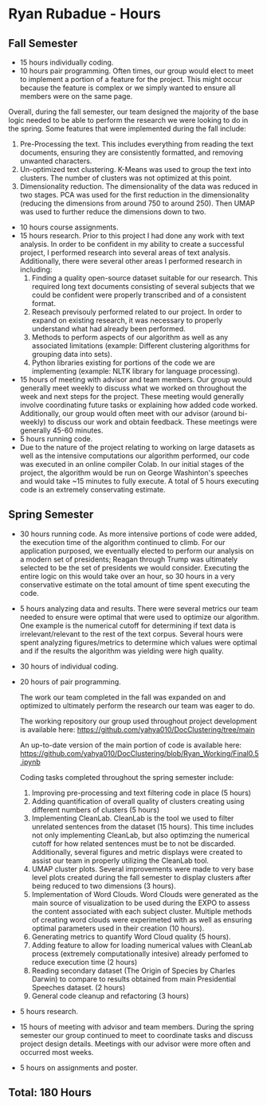# Ryan Rubadue - Hours

## Fall Semester
-	15 hours individually coding.
-	10 hours pair programming.
  Often times, our group would elect to meet to implement a portion of a feature for the project. This might occur because the feature is complex or we simply wanted to ensure all members were on the same page. 
  
  Overall, during the fall semester, our team designed the majority of the base logic needed to be able to perform the research we were looking to do in the spring. Some features that were implemented during the fall include:
  1. Pre-Processing the text. This includes everything from reading the text documents, ensuring they are consistently formatted, and removing unwanted characters. 
  2. Un-optimized text clustering. K-Means was used to group the text into clusters. The number of clusters was not optimized at this point. 
  3. Dimensionality reduction. The dimensionality of the data was reduced in two stages. PCA was used for the first reduction in the dimensionality (reducing the dimensions from around 750 to around 250). Then UMAP was used to further reduce the dimensions down to two.

- 10 hours course assignments.
- 15 hours research.
  Prior to this project I had done any work with text analysis. In order to be confident in my ability to create a successful project, I performed research into several areas of text analysis. Additionally, there were several other areas I performed research in including:
  1. Finding a quality open-source dataset suitable for our research. This required long text documents consisting of several subjects that we could be confident were properly transcribed and of a consistent format. 
  2. Reseach previsouly performed related to our project. In order to expand on existing research, it was necessary to properly understand what had already been performed. 
  3. Methods to perform aspects of our algorithm as well as any associated limitations (example: Different clustering algorithms for grouping data into sets).
  4. Python libraries existing for portions of the code we are implementing (example: NLTK library for language processing).
- 15 hours of meeting with advisor and team members.
  Our group would generally meet weekly to discuss what we worked on throughout the week and next steps for the project. These meeting would generally involve coordinating future tasks or explaining how added code worked. Additionally, our group would often meet with our advisor (around bi-weekly) to discuss our work and obtain feedback. These meetings were generally 45-60 minutes. 
- 5 hours running code. 
- Due to the nature of the project relating to working on large datasets as well as the intensive computations our algorithm performed, our code was executed in an online compiler Colab. In our initial stages of the project, the algorithm would be run on George Washinton's speeches and would take ~15 minutes to fully execute. A total of 5 hours executing code is an extremely conservating estimate.

## Spring Semester
- 30 hours running code.
  As more intensive portions of code were added, the execution time of the algorithm continued to climb. For our application purposed, we eventually elected to perform our analysis on a modern set of presidents; Reagan through Trump was ultimately selected to be the set of presidents we would consider. Executing the entire logic on this would take over an hour, so 30 hours in a very conservative estimate on the total amount of time spent executing the code.
- 5 hours analyzing data and results.
  There were several metrics our team needed to ensure were optimal that were used to optimize our algorithm. One example is the numerical cutoff for determining if text data is irrelevant/relevant to the rest of the text corpus. Several hours were spent analyzing figures/metrics to determine which values were optimal and if the results the algorithm was yielding were high quality. 
- 30 hours of individual coding. 
- 20 hours of pair programming. 

  The work our team completed in the fall was expanded on and optimized to ultimately perform the research our team was eager to do. 
  
  The working repository our group used throughout project development is available here: https://github.com/yahya010/DocClustering/tree/main
  
  An up-to-date version of the main portion of code is available here: https://github.com/yahya010/DocClustering/blob/Ryan_Working/Final0.5.ipynb
  
  Coding tasks completed throughout the spring semester include:
  1. Improving pre-processing and text filtering code in place (5 hours)
  2. Adding quantification of overall quality of clusters creating using different numbers of clusters (5 hours)
  3. Implementing CleanLab. CleanLab is the tool we used to filter unrelated sentences from the dataset (15 hours). This time includes not only implementing CleanLab, but also optimzing the numerical cutoff for how related sentences must be to not be discarded. Additionally, several figures and metric displays were created to assist our team in properly utilizing the CleanLab tool.
  4.  UMAP cluster plots. Several improvements were made to very base level plots created during the fall semester to display clusters after being reduced to two dimensions (3 hours).
  5.  Implementation of Word Clouds. Word Clouds were generated as the main source of visualization to be used during the EXPO to assess the content associated with each subject cluster. Multiple methods of creating word clouds were experimeted with as well as ensuring optimal parameters used in their creation (10 hours).
  6.  Generating metrics to quantify Word Cloud quality (5 hours).
  7. Adding feature to allow for loading numerical values with CleanLab process (extremely computationally intesive) already perfomed to reduce execution time (2 hours)
  8. Reading secondary dataset (The Origin of Species by Charles Darwin) to compare to results obtained from main Presidential Speeches dataset. (2 hours)
  9. General code cleanup and refactoring (3 hours)

- 5 hours research.
- 15 hours of meeting with advisor and team members.
  During the spring semester our group continued to meet to coordinate tasks and discuss project design details. Meetings with our advisor were more often and occurred most weeks. 
- 5 hours on assignments and poster.

## Total: 180 Hours
